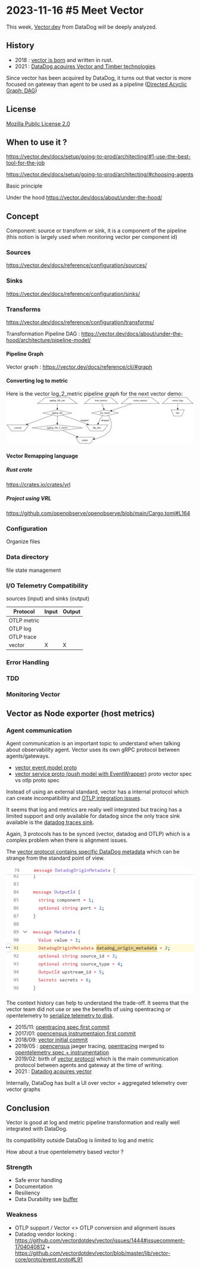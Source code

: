 # 2023-11-16 #5 Meet Vector

This week, [Vector.dev](https://vector.dev/) from DataDog will be deeply analyzed.

## History
- 2018 : [vector is born](https://github.com/vectordotdev/vector/commit/83705cb791254b331b27f7719f5adae083ac3b13) and written in rust.
- 2021 : [DataDog acquires Vector and Timber technologies](https://www.datadoghq.com/blog/datadog-acquires-timber-technologies-vector/)

Since vector has been acquired by DataDog, it turns out that vector is more focused on gateway than agent to be used as a pipeline ([Directed Acyclic Graph: DAG](https://vector.dev/docs/about/under-the-hood/architecture/pipeline-model/))

## License
[Mozilla Public License 2.0](https://github.com/vectordotdev/vector/blob/master/LICENSE)

## When to use it ?
https://vector.dev/docs/setup/going-to-prod/architecting/#1-use-the-best-tool-for-the-job

https://vector.dev/docs/setup/going-to-prod/architecting/#choosing-agents

Basic principle

Under the hood
https://vector.dev/docs/about/under-the-hood/

## Concept

Component: source or transform or sink, it is a component of the pipeline (this notion is largely used when monitoring vector per component id)

### Sources
https://vector.dev/docs/reference/configuration/sources/

### Sinks
https://vector.dev/docs/reference/configuration/sinks/

### Transforms
https://vector.dev/docs/reference/configuration/transforms/

Transformation Pipeline DAG : https://vector.dev/docs/about/under-the-hood/architecture/pipeline-model/

#### Pipeline Graph
Vector graph : https://vector.dev/docs/reference/cli/#graph

#### Converting log to metric
Here is the vector log_2_metric pipeline graph for the next vector demo:
![vector graph demo](./vector-graph.svg)

#### Vector Remapping language

##### Rust crate
https://crates.io/crates/vrl

##### Project using VRL
https://github.com/openobserve/openobserve/blob/main/Cargo.toml#L164

### Configuration
Organize files

### Data directory
file state management

### I/O Telemetry Compatibility
sources (input) and sinks (output)

| Protocol | Input | Output |
|-|-|-|
|OTLP metric|||
|OTLP log|||
|OTLP trace|||
|vector|X|X|

### Error Handling

### TDD

### Monitoring Vector

## Vector as Node exporter (host metrics)

### Agent communication
Agent communication is an important topic to understand when talking about observability agent.
Vector uses its own gRPC protocol between agents/gateways. 
- [vector event model proto](https://github.com/vectordotdev/vector/blob/master/lib/vector-core/proto/event.proto)
- [vector service proto (push model with EventWrapper)](https://github.com/vectordotdev/vector/blob/master/proto/vector.proto)
proto vector spec vs otlp proto spec

Instead of using an external standard, vector has a internal protocol which can create incompatibility and [OTLP integration issues](https://github.com/vectordotdev/vector/issues/1444#issuecomment-1704040812).

It seems that log and metrics are really well integrated but tracing has a limited support and only available for datadog since the only trace sink available is the [datadog traces sink](https://vector.dev/docs/reference/configuration/sinks/datadog_traces/).

Again, 3 protocols has to be synced (vector, datadog and OTLP) which is a complex problem when there is alignment issues.

The [vector protocol contains specific DataDog metadata](https://github.com/vectordotdev/vector/blob/master/lib/vector-core/proto/event.proto#L91) which can be strange from the standard point of view.

![vector protocol contains specific features](./vector-protocol-datadog.png)

The context history can help to understand the trade-off. It seems that the vector team did not use or see the benefits of using opentracing or opentelemetry to [serialize telemetry to disk](https://github.com/vectordotdev/vector/pull/81).

- 2015/11: [opentracing spec first commit](https://github.com/opentracing/opentracing-go/commit/eab1a36e622e49f29d348dc39bc03730ae228b72)
- 2017/01: [opencensus instrumentaion first commit](https://github.com/census-instrumentation/opencensus-go/commit/304ea252d1c39e8aecc84d1bb608c806ff25bfb3)
- 2018/09: [vector initial commit](https://github.com/vectordotdev/vector/commit/83705cb791254b331b27f7719f5adae083ac3b13)
- 2019/05 : [opencensus](https://opencensus.io/) jaeger tracing, [opentracing](https://github.com/opentracing/opentracing-go) merged to [opentelemetry spec + instrumentation](https://github.com/open-telemetry/opentelemetry-java/pull/244)
- 2019/02: birth of [vector protocol](https://github.com/vectordotdev/vector/pull/81) which is the main communication protocol between agents and gateway at the time of writing.
- 2021 : [Datadog acquires vector](https://www.datadoghq.com/blog/datadog-acquires-timber-technologies-vector/)

Internally, DataDog has built a UI over vector + aggregated telemetry over vector graphs

## Conclusion

Vector is good at log and metric pipeline transformation and really well integrated with DataDog.

Its compatibility outside DataDog is limited to log and metric 

How about a true opentelemetry based vector ?

### Strength

+ Safe error handling
+ Documentation
+ Resiliency
+ Data Durability see [buffer](https://vector.dev/docs/about/under-the-hood/architecture/buffering-model/#disk-buffers)

### Weakness

- OTLP support / Vector <> OTLP conversion and alignment issues
- Datadog vendor locking : https://github.com/vectordotdev/vector/issues/1444#issuecomment-1704040812 + https://github.com/vectordotdev/vector/blob/master/lib/vector-core/proto/event.proto#L91